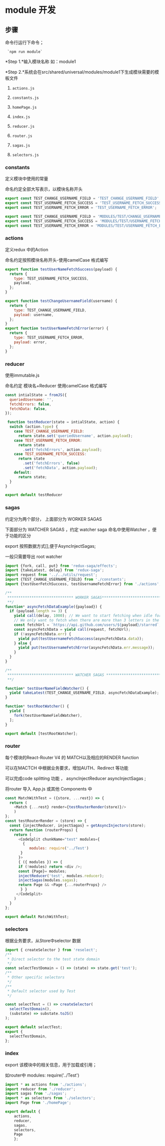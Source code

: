 # module 开发

## 步骤

命令行运行下命令；

     `npm run module`

*Step 1.*输入模块名称  如：module1

*Step 2.*系统会在src/shared/universal/modules/module1下生成模块需要的模板文件
  
1. `actions.js`

2. `constants.js`

3. `homePage.js`

4. `index.js`

5. `reducer.js`

6. `router.js`

7. `sagas.js`

8. `selectors.js`



### constants

定义模块中使用的常量

命名约定全部大写表示，以模块名称开头



```JavaScript
export const TEST_CHANGE_USERNAME_FIELD = 'TEST_CHANGE_USERNAME_FIELD';
export const TEST_USERNAME_FETCH_SUCCESS = 'TEST_USERNAME_FETCH_SUCCESS';
export const TEST_USERNAME_FETCH_ERROR = 'TEST_USERNAME_FETCH_ERROR';

export const TEST_CHANGE_USERNAME_FIELD = 'MODULES/TEST/CHANGE_USERNAME_FIELD';
export const TEST_USERNAME_FETCH_SUCCESS = 'MODULES/TEST/USERNAME_FETCH_SUCCESS';
export const TEST_USERNAME_FETCH_ERROR = 'MODULES/TEST/USERNAME_FETCH_ERROR';

```
### actions

定义redux 中的Action

命名约定按照模块名称开头-使用camelCase 格式编写

```JavaScript
export function testUserNameFetchSuccess(payload) {
  return {
    type: TEST_USERNAME_FETCH_SUCCESS,
    payload,
  };
}

export function testChangeUsernameField(username) {
  return {
    type: TEST_CHANGE_USERNAME_FIELD,
    payload: username,
  };
} 
export function testUserNameFetchError(error) {
  return {
    type: TEST_USERNAME_FETCH_ERROR,
    payload: error,
  };
}
```
### reducer

使用immutable.js

命名约定 模块名+Reducer 使用camelCase 格式编写

```JavaScript
const intialState = fromJS({
  queriedUsername: '',
  fetchErrors: false,
  fetchData: false,
});

 function testReducer(state = intialState, action) {
  switch (action.type) {
    case TEST_CHANGE_USERNAME_FIELD:
      return state.set('queriedUsername', action.payload);
    case TEST_USERNAME_FETCH_ERROR:
      return state
        .set('fetchErrors', action.payload);
    case TEST_USERNAME_FETCH_SUCCESS:
      return state
        .set('fetchErrors', false)
        .set('fetchData', action.payload);
    default:
      return state;
  }
}

export default testReducer
```

### sagas

约定分为两个部分，
上面部分为 WORKER SAGAS

下面部分为 WATCHER SAGAS ，约定 watcher saga 命名中使用Watcher ，便于功能的区分

export 按照数据方式[],便于AsyncInjectSagas;

一般只需要导出 root watcher 


```JavaScript
import {fork, call, put} from 'redux-saga/effects';
import {takeLatest, delay} from 'redux-saga';
import request from '../../utils/request';
import {TEST_CHANGE_USERNAME_FIELD} from './constants';
import {testUserFetchSuccess, testUsernameFetchError} from './actions';

/**
 ****************************** WORKER SAGAS***********************************
 **/
function* asyncFetchDataExample({payload}) {
  if (payload.length >= 3) {
    yield call(delay, 1000); // We want to start fetching when idle for more than one second
    // We only want to fetch when there are more than 3 letters in the username field
    const fetchUrl = `https://api.github.com/users/${payload}/starred`;
    const asyncFetchData = yield call(request, fetchUrl);
    if (!asyncFetchData.err) {
      yield put(testUsernameFetchSuccess(asyncFetchData.data));
    } else {
      yield put(testUsernameFetchError(asyncFetchData.err.message));
    }
  }
}

/**
 ****************************** WATCHER SAGAS ***********************************
 **/

function* testUserNameFieldWatcher() {
  yield takeLatest(TEST_CHANGE_USERNAME_FIELD, asyncFetchDataExample);
}

function* testRootWatcher() {
  yield [
    fork(testUserNameFieldWatcher),
  ];
}

export default [testRootWatcher];
```
### router

每个模块的React-Router V4 的 MATCH以及相应的RENDER function

可以在MACTCH 中根据业务要求，增加AUTH、Redirect 等功能

可以完成code splitting 功能 ， asyncInjectReducer asyncInjectSagas ; 

将router 导入 App.js 或其他 Components 中


```JavaScript
const MatchWithTest = ({store, ...rest}) => {
  return (
    <Match {...rest} render={testRouterRender(store)}/>
    )
};
const testRouterRender = (store) => {
  const {injectReducer, injectSagas} = getAsyncInjectors(store);
  return function (routerProps) {
    return (
      <CodeSplit chunkName="test" modules={
        {
           modules: require('../Test')
       }
      }>
      { ({ modules }) => {
      if (!modules) return <div />;
      const {Page}= modules;
      injectReducer('test', modules.reducer);
      injectSagas(modules.sagas);
      return Page && <Page {...routerProps} />
       } }
     </CodeSplit>
    )
  }
};

export default MatchWithTest;
```

### selectors

根据业务要求，从Store中selector 数据

```JavaScript
import { createSelector } from 'reselect';
/**
 * Direct selector to the test state domain
 */
const selectTestDomain = () => (state) => state.get('test');
/**
 * Other specific selectors
 */
/**
 * Default selector used by Test
 */

const selectTest = () => createSelector(
  selectTestDomain(),
  (substate) => substate.toJS()
);

export default selectTest;
export {
  selectTestDomain,
};
```

### index

export 该模块中的相关信息，用于加载或引用；

如router中   modules: require('../Test') 

```JavaScript
import * as actions from './actions';
import reducer from './reducer';
import sagas from './sagas';
import * as selectors from './selectors';
import Page from './homePage';

export default {
    actions,
    reducer,
    sagas,
    selectors,
    Page
    };
```
